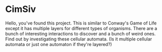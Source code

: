 # CimSiv
Hello, you've found this project.
This is similar to Conway's Game of Life except it has multiple layers for different types of organisms. There are a bunch of interesting interactions to discover and a bunch of weird ones.
Find out by investigating these cellular automata. (Is it multiple cellular automata or just one automaton if they're layered?)
